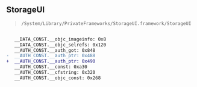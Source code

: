 ## StorageUI

> `/System/Library/PrivateFrameworks/StorageUI.framework/StorageUI`

```diff

   __DATA_CONST.__objc_imageinfo: 0x8
   __DATA_CONST.__objc_selrefs: 0x120
   __AUTH_CONST.__auth_got: 0x848
-  __AUTH_CONST.__auth_ptr: 0x488
+  __AUTH_CONST.__auth_ptr: 0x490
   __AUTH_CONST.__const: 0xa30
   __AUTH_CONST.__cfstring: 0x320
   __AUTH_CONST.__objc_const: 0x268

```
